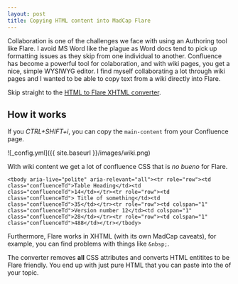```yaml
---
layout: post
title: Copying HTML content into MadCap Flare
---
```


Collaboration is one of the challenges we face with using an Authoring tool like Flare. 
I avoid MS Word like the plague as Word docs tend to pick up formatting issues as they skip from one individual to another. Confluence has become a powerful tool for colaboration, and with wiki pages,  you get a nice, simple WYSIWYG editor. I find myself collaborating a lot through wiki pages and I wanted to be able to copy text from a wiki directly into Flare. 

Skip straight to the [HTML to Flare XHTML converter](https://christalkstech.github.io/flarify).

## How it works

    
If you *CTRL+SHIFT+i*, you can copy the `main-content` from your Confluence page. 

![_config.yml]({{ site.baseurl }}/images/wiki.png)

With wiki content we get a lot of confluence CSS that is *no bueno* for Flare.

    <tbody aria-live="polite" aria-relevant="all"><tr role="row"><td class="confluenceTd">Table Heading</td><td class="confluenceTd">14</td></tr><tr role="row"><td class="confluenceTd"> Title of something</td><td class="confluenceTd">35</td></tr><tr role="row"><td colspan="1" class="confluenceTd">Version number 12</td><td colspan="1" class="confluenceTd">28</td></tr><tr role="row"><td colspan="1" class="confluenceTd">488</td></tr></tbody>

Furthermore, Flare works in XHTML (with its own MadCap caveats), for example, you can find problems with things like `&nbsp;`.

The converter removes **all** CSS attributes and converts HTML entitites to be Flare friendly. You end up with just pure HTML that you can paste into the <body> of your topic.


